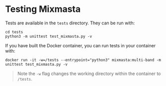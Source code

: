 # Testing Mixmasta

Tests are available in the `tests` directory. They can be run with:

```
cd tests
python3 -m unittest test_mixmasta.py -v
```

If you have built the Docker container, you can run tests in your container with:

```
docker run -it -w=/tests --entrypoint="python3" mixmasta:multi-band -m unittest test_mixmasta.py -v
```

> Note the `-w` flag changes the working directory within the container to `/tests`.